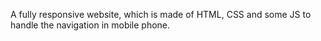 A fully responsive website, which is made of HTML, CSS and some JS to handle the navigation in mobile phone.
